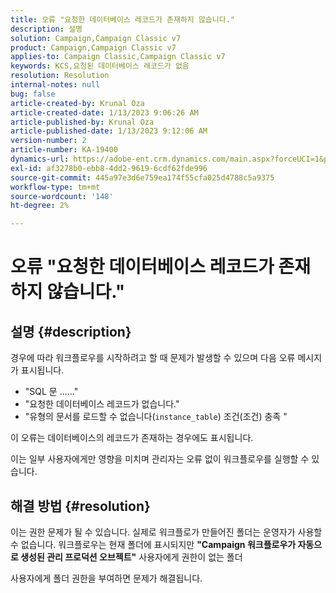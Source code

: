 ```yaml
---
title: 오류 "요청한 데이터베이스 레코드가 존재하지 않습니다."
description: 설명
solution: Campaign,Campaign Classic v7
product: Campaign,Campaign Classic v7
applies-to: Campaign Classic,Campaign Classic v7
keywords: KCS,요청된 데이터베이스 레코드가 없음
resolution: Resolution
internal-notes: null
bug: false
article-created-by: Krunal Oza
article-created-date: 1/13/2023 9:06:26 AM
article-published-by: Krunal Oza
article-published-date: 1/13/2023 9:12:06 AM
version-number: 2
article-number: KA-19400
dynamics-url: https://adobe-ent.crm.dynamics.com/main.aspx?forceUCI=1&pagetype=entityrecord&etn=knowledgearticle&id=4574fe8c-2193-ed11-aad1-6045bd006793
exl-id: af3278b0-ebb8-4dd2-9619-6cdf62fde996
source-git-commit: 445a97e3d6e759ea174f55cfa025d4788c5a9375
workflow-type: tm+mt
source-wordcount: '148'
ht-degree: 2%

---
```


# 오류 &quot;요청한 데이터베이스 레코드가 존재하지 않습니다.&quot;

## 설명 {#description}


경우에 따라 워크플로우를 시작하려고 할 때 문제가 발생할 수 있으며 다음 오류 메시지가 표시됩니다.

- &quot;SQL 문 ......&quot;
- &quot;요청한 데이터베이스 레코드가 없습니다.&quot;
- &quot;유형의 문서를 로드할 수 없습니다(`instance_table`) 조건(조건) 충족 &quot;


이 오류는 데이터베이스의 레코드가 존재하는 경우에도 표시됩니다.

이는 일부 사용자에게만 영향을 미치며 관리자는 오류 없이 워크플로우를 실행할 수 있습니다.


## 해결 방법 {#resolution}


이는 권한 문제가 될 수 있습니다. 실제로 워크플로가 만들어진 폴더는 운영자가 사용할 수 없습니다. 워크플로우는 현재 폴더에 표시되지만 <b>&quot;Campaign 워크플로우가 자동으로 생성된 관리 프로덕션 오브젝트&quot;</b> 사용자에게 권한이 없는 폴더

사용자에게 폴더 권한을 부여하면 문제가 해결됩니다.
